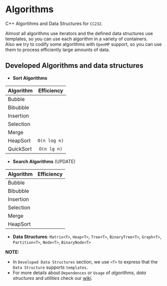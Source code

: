 # Algorithms
C++ Algortihms and Data Structures for `CC232`.

Almost all algorithms use iterators and the defined data structures use templates, so you can use each algorithm in a variety of containers.  
Also we try to codify some algorithms with `OpenMP` support, so you can use them to process efficiently large amounts of data.

## Developed Algorithms and data structures

+ **Sort Algorithms**

| Algorithm | Efficiency   |
|-----------|:--------------:|
| Bubble    |              |
| Bibubble  |              |
| Insertion |              |
| Selection |              |
| Merge     |              |
| HeapSort  | `O(n log n)` |
| QuickSort | `O(n lg n)`  |

+ **Search Algorithms** (UPDATE)

| Algorithm | Efficiency   |
|-----------|--------------|
| Bubble    |              |
| Bibubble  |              |
| Insertion |              |
| Selection |              |
| Merge     |              |
| HeapSort  |              |


+ **Data Structures**: `Matrix<T>`, `Heap<T>`, `Tree<T>`, `BinaryTree<T>`, `Graph<T>`, `Partition<T>`, `Node<T>`, `BinaryNode<T>`



**NOTE:**  
* In `Developed Data Structures` section, we use `<T>` to express that the `Data Structure` supports `templates`.
* For more details about `Dependences` or `Usage` of *algorithms*, *data structures* and *utilities* check our [wiki](https://github.com/glozanoa/algorithms/wiki).

